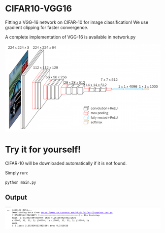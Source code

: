 
# CIFAR10-VGG16

Fitting a VGG-16 network on CIFAR-10 for image classification!
We use gradient clipping for faster convergence.

A complete implementation of VGG-16 is available in network.py

![](vgg16.png)

# Try it for yourself!
CIFAR-10 will be downloaded automatically if it is not found.

Simply run:
```
python main.py
```
## Output

![](VGG16_opt.png)
